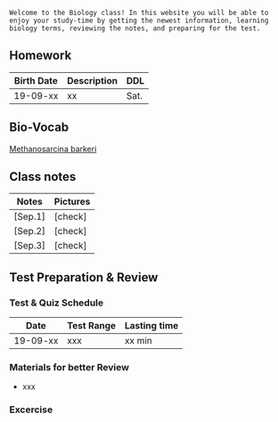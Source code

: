 ``Welcome to the Biology class! In this website you will be able to enjoy your study-time by getting the newest information, learning biology terms, reviewing the notes, and preparing for the test. ``

## Homework

|Birth Date|Description|DDL|
|-|-|-|
|19-09-xx|xx|Sat.|

## Bio-Vocab
[Methanosarcina barkeri](https://microbewiki.kenyon.edu/index.php/Methanosarcina_barkeri)

## Class notes
Notes|Pictures
-|-
[Sep.1]|[check]
[Sep.2]|[check]
[Sep.3]|[check]

## Test Preparation & Review

### Test & Quiz Schedule
|Date|Test Range|Lasting time|
|-|-|-|
|19-09-xx|xxx|xx min|

### Materials for better Review
* xxx

### Excercise

